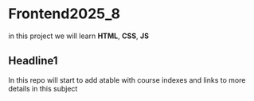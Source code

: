 # Frontend2025_8
 in this project we will learn **HTML**, **CSS**, **JS**

 ## Headline1
In this repo will start to add atable with course indexes and links to more details in this subject
